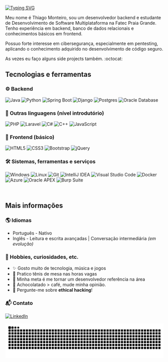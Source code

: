 [![Typing SVG](https://readme-typing-svg.demolab.com?font=Fira+Code&weight=500&size=40&pause=1000&color=F7F7F7&vCenter=true&width=435&lines=Ol%C3%A1+Mundo!+%F0%9F%98%BC)](https://git.io/typing-svg)

Meu nome é Thiago Monteiro, sou um desenvolvedor backend e estudante de Desenvolvimento de Software Multiplataforma na Fatec Praia Grande. Tenho experiência em backend, banco de dados relacionais e conhecimentos básicos em frontend.
  
Possuo forte interesse em cibersegurança, especialmente em pentesting, aplicando o conhecimento adquirido no desenvolvimento de código seguro.

As vezes eu faço alguns side projects também. :octocat:

## Tecnologias e ferramentas

### ⚙️ Backend
![Java](https://img.shields.io/badge/java-%23ED8B00.svg?style=for-the-badge&logo=openjdk&logoColor=white)
![Python](https://img.shields.io/badge/python-3670A0?style=for-the-badge&logo=python&logoColor=ffdd54)
![Spring Boot](https://img.shields.io/badge/spring%20boot-%236DB33F.svg?style=for-the-badge&logo=spring&logoColor=white)
![Django](https://img.shields.io/badge/django-%23092E20.svg?style=for-the-badge&logo=django&logoColor=white)
![Postgres](https://img.shields.io/badge/postgres-%23316192.svg?style=for-the-badge&logo=postgresql&logoColor=white)
![Oracle Database](https://img.shields.io/badge/Oracle%20Database-F80000?style=for-the-badge&logo=oracle&logoColor=white)

### 🧩 Outras linguagens (nível introdutório)
![PHP](https://img.shields.io/badge/php-%23777BB4.svg?style=for-the-badge&logo=php&logoColor=white)
![Laravel](https://img.shields.io/badge/laravel-%23FF2D20.svg?style=for-the-badge&logo=laravel&logoColor=white)
![C#](https://img.shields.io/badge/c%23-%23239120.svg?style=for-the-badge&logo=csharp&logoColor=white)
![C++](https://img.shields.io/badge/c++-%2300599C.svg?style=for-the-badge&logo=c%2B%2B&logoColor=white)
![JavaScript](https://img.shields.io/badge/javascript-%23323330.svg?style=for-the-badge&logo=javascript&logoColor=%23F7DF1E)

### 🎨 Frontend (básico)
![HTML5](https://img.shields.io/badge/html5-%23E34F26.svg?style=for-the-badge&logo=html5&logoColor=white)
![CSS3](https://img.shields.io/badge/css3-%231572B6.svg?style=for-the-badge&logo=css3&logoColor=white)
![Bootstrap](https://img.shields.io/badge/bootstrap-%238511FA.svg?style=for-the-badge&logo=bootstrap&logoColor=white)
![jQuery](https://img.shields.io/badge/jquery-%230769AD.svg?style=for-the-badge&logo=jquery&logoColor=white)

### 🛠️ Sistemas, ferramentas e serviços
![Windows](https://img.shields.io/badge/Windows-0078D6?style=for-the-badge&logo=windows&logoColor=white)
![Linux](https://img.shields.io/badge/Linux-FCC624?style=for-the-badge&logo=linux&logoColor=black)
![Git](https://img.shields.io/badge/git-%23F05033.svg?style=for-the-badge&logo=git&logoColor=white)
![IntelliJ IDEA](https://img.shields.io/badge/IntelliJ%20IDEA-000000.svg?style=for-the-badge&logo=intellij-idea&logoColor=white)
![Visual Studio Code](https://img.shields.io/badge/VS%20Code-0078d7.svg?style=for-the-badge&logo=visual-studio-code&logoColor=white)
![Docker](https://img.shields.io/badge/docker-%230db7ed.svg?style=for-the-badge&logo=docker&logoColor=white)
![Azure](https://img.shields.io/badge/azure-%230072C6.svg?style=for-the-badge&logo=microsoftazure&logoColor=white)
![Oracle APEX](https://img.shields.io/badge/Oracle%20APEX-F80000?style=for-the-badge&logo=oracle&logoColor=white)
![Burp Suite](https://img.shields.io/badge/Burp%20Suite-0db7ed.svg?style=for-the-badge&logoColor=white)

<br>

## Mais informações
### 🌎 Idiomas
- Português - Nativo
- Inglês - Leitura e escrita avançadas | Conversação intermediária *(em evolução)*

### 🧵 Hobbies, curiosidades, etc.
- ✨ Gosto muito de tecnologia, música e jogos
- 🏓 Pratico tênis de mesa nas horas vagas
- 🎯 Minha meta é me tornar um desenvolvedor referência na área
- 💭 Achocolatado > café, mude minha opinião.
- 💬 Pergunte-me sobre **ethical hacking**!

### 📬 Contato
[![LinkedIn](https://img.shields.io/badge/LinkedIn-0077B5?style=for-the-badge&logo=linkedin&logoColor=white)](https://www.linkedin.com/in/thimont)

<div align="center">
  <picture>
    <source media="(prefers-color-scheme: dark)" srcset="https://raw.githubusercontent.com/thiimont/thiimont/output/github-contribution-grid-snake-dark.svg">
    <source media="(prefers-color-scheme: light)" srcset="https://raw.githubusercontent.com/thiimont/thiimont/output/github-contribution-grid-snake.svg">
    <img src="https://raw.githubusercontent.com/thiimont/thiimont/output/github-contribution-grid-snake.svg">
  </picture>
</div>
